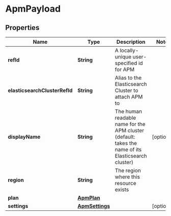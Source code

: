 # ApmPayload

## Properties
Name | Type | Description | Notes
------------ | ------------- | ------------- | -------------
**refId** | **String** | A locally-unique user-specified id for APM | 
**elasticsearchClusterRefId** | **String** | Alias to the Elasticsearch Cluster to attach APM to | 
**displayName** | **String** | The human readable name for the APM cluster (default: takes the name of its Elasticsearch cluster) |  [optional]
**region** | **String** | The region where this resource exists | 
**plan** | [**ApmPlan**](ApmPlan.md) |  | 
**settings** | [**ApmSettings**](ApmSettings.md) |  |  [optional]
